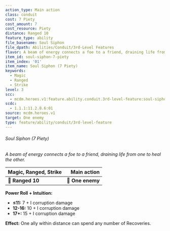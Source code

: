 ```yaml
---
action_type: Main action
class: conduit
cost: 7 Piety
cost_amount: 7
cost_resource: Piety
distance: Ranged 10
feature_type: ability
file_basename: Soul Siphon
file_dpath: Abilities/Conduit/3rd-Level Features
flavor: A beam of energy connects a foe to a friend, draining life from one to heal the other.
item_id: soul-siphon-7-piety
item_index: '01'
item_name: Soul Siphon (7 Piety)
keywords:
  - Magic
  - Ranged
  - Strike
level: 3
scc:
  - mcdm.heroes.v1:feature.ability.conduit.3rd-level-feature:soul-siphon-7-piety
scdc:
  - 1.1.1:11.2.8.6:01
source: mcdm.heroes.v1
target: One enemy
type: feature/ability/conduit/3rd-level-feature
---
```


###### Soul Siphon (7 Piety)

*A beam of energy connects a foe to a friend, draining life from one to heal the other.*

| **Magic, Ranged, Strike** |  **Main action** |
| ------------------------- | ---------------: |
| **📏 Ranged 10**          | **🎯 One enemy** |

**Power Roll + Intuition:**

- **≤11:** 7 + I corruption damage
- **12-16:** 10 + I corruption damage
- **17+:** 15 + I corruption damage

**Effect:** One ally within distance can spend any number of Recoveries.
